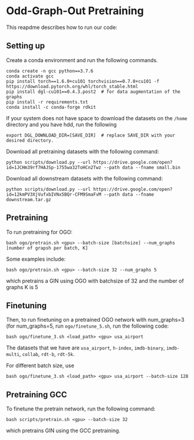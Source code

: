 # Odd-Graph-Out Pretraining

This reapdme describes how to run our code:

## Setting up

Create a conda environment and run the following commands.

```
conda create -n gcc python==3.7.6
conda activate gcc
pip install torch==1.6.0+cu101 torchvision==0.7.0+cu101 -f https://download.pytorch.org/whl/torch_stable.html  
pip install dgl-cu101==0.4.3.post2  # for data augmentation of the graphs
pip install -r requirements.txt
conda install -c conda-forge rdkit
``` 

If your system does not have space to download the datasets on the `/home` directory and you have hdd, run the following
```
export DGL_DOWNLOAD_DIR=[SAVE_DIR]  # replace SAVE_DIR with your desired directory.
```

Download all pretraining datasets with the following command:
```
python scripts/download.py --url https://drive.google.com/open?id=1JCHm39rf7HAJSp-1755wa32ToHCn2Twz --path data --fname small.bin
```

Download all downstream datasets with the following command:
```
python scripts/download.py --url https://drive.google.com/open?id=12kmPV3XjVufxbIVNx5BQr-CFM9SmaFvM --path data --fname downstream.tar.gz
```


## Pretraining

To run pretraining for OGO:
```
bash ogo/pretrain.sh <gpu> --batch-size [batchsize] --num_graphs [number of grapsh per batch, K]
```
Some examples include:
```
bash ogo/pretrain.sh <gpu> --batch-size 32 --num_graphs 5
```
which pretrains a GIN using OGO with batchsize of 32 and the number of graphs K is 5

## Finetuning

Then, to run finetuning on a pretrained OGO network with num_graphs=3 (for num_graphs=5, run `ogo/finetune_5.sh`, run the following code:
```
bash ogo/finetune_3.sh <load_path> <gpu> usa_airport
```
The datasets that we have are `usa_airport`, `h-index`, `imdb-binary`, `imdb-multi`, `collab`, `rdt-b`, `rdt-5k`. 

For different batch size, use
```
bash ogo/finetune_3.sh <load_path> <gpu> usa_airport --batch-size 128
```
## Pretraining GCC

To finetune the pretrain network, run the following command:
```
bash scripts/pretrain.sh <gpu> --batch-size 32
```
which pretrains GIN using the GCC pretraining.